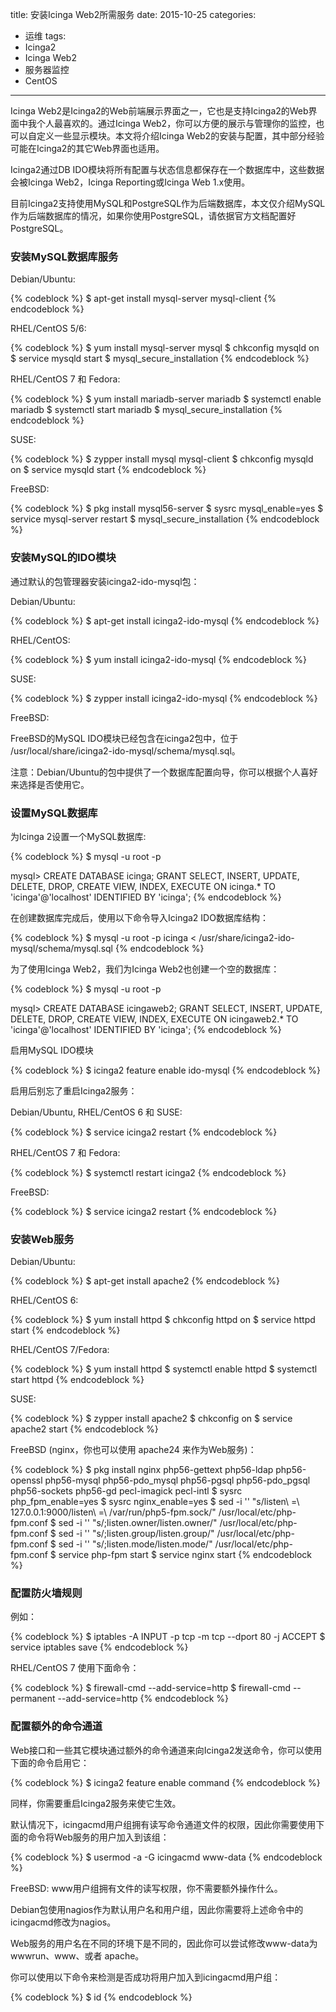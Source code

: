 title: 安装Icinga Web2所需服务
date: 2015-10-25
categories: 
- 运维
tags: 
- Icinga2
- Icinga Web2
- 服务器监控
- CentOS

---

Icinga Web2是Icinga2的Web前端展示界面之一，它也是支持Icinga2的Web界面中我个人最喜欢的。通过Icinga Web2，你可以方便的展示与管理你的监控，也可以自定义一些显示模块。本文将介绍Icinga Web2的安装与配置，其中部分经验可能在Icinga2的其它Web界面也适用。

<!--more-->

Icinga2通过DB IDO模块将所有配置与状态信息都保存在一个数据库中，这些数据会被Icinga Web2，Icinga Reporting或Icinga Web 1.x使用。

目前Icinga2支持使用MySQL和PostgreSQL作为后端数据库，本文仅介绍MySQL作为后端数据库的情况，如果你使用PostgreSQL，请依据官方文档配置好PostgreSQL。

### 安装MySQL数据库服务 ###

Debian/Ubuntu:

{% codeblock %}
$ apt-get install mysql-server mysql-client
{% endcodeblock %}

RHEL/CentOS 5/6:

{% codeblock %}
$ yum install mysql-server mysql
$ chkconfig mysqld on
$ service mysqld start
$ mysql_secure_installation
{% endcodeblock %}

RHEL/CentOS 7 和 Fedora:

{% codeblock %}
$ yum install mariadb-server mariadb
$ systemctl enable mariadb
$ systemctl start mariadb
$ mysql_secure_installation
{% endcodeblock %}

SUSE:

{% codeblock %}
$ zypper install mysql mysql-client
$ chkconfig mysqld on
$ service mysqld start
{% endcodeblock %}

FreeBSD:

{% codeblock %}
$ pkg install mysql56-server
$ sysrc mysql_enable=yes
$ service mysql-server restart
$ mysql_secure_installation
{% endcodeblock %}

### 安装MySQL的IDO模块 ###

通过默认的包管理器安装icinga2-ido-mysql包：

Debian/Ubuntu:

{% codeblock %}
$ apt-get install icinga2-ido-mysql
{% endcodeblock %}

RHEL/CentOS:

{% codeblock %}
$ yum install icinga2-ido-mysql
{% endcodeblock %}

SUSE:

{% codeblock %}
$ zypper install icinga2-ido-mysql
{% endcodeblock %}

FreeBSD:

FreeBSD的MySQL IDO模块已经包含在icinga2包中，位于 /usr/local/share/icinga2-ido-mysql/schema/mysql.sql。

注意：Debian/Ubuntu的包中提供了一个数据库配置向导，你可以根据个人喜好来选择是否使用它。

### 设置MySQL数据库 ###

为Icinga 2设置一个MySQL数据库:

{% codeblock %}
$ mysql -u root -p

mysql>  CREATE DATABASE icinga;
        GRANT SELECT, INSERT, UPDATE, DELETE, DROP, CREATE VIEW, INDEX, EXECUTE ON icinga.* TO 'icinga'@'localhost' IDENTIFIED BY 'icinga';
{% endcodeblock %}

在创建数据库完成后，使用以下命令导入Icinga2 IDO数据库结构：

{% codeblock %}
$ mysql -u root -p icinga < /usr/share/icinga2-ido-mysql/schema/mysql.sql
{% endcodeblock %}

为了使用Icinga Web2，我们为Icinga Web2也创建一个空的数据库：

{% codeblock %}
$ mysql -u root -p

mysql>  CREATE DATABASE icingaweb2;
        GRANT SELECT, INSERT, UPDATE, DELETE, DROP, CREATE VIEW, INDEX, EXECUTE ON icingaweb2.* TO 'icinga'@'localhost' IDENTIFIED BY 'icinga';
{% endcodeblock %}

启用MySQL IDO模块

{% codeblock %}
$ icinga2 feature enable ido-mysql
{% endcodeblock %}

启用后别忘了重启Icinga2服务：

Debian/Ubuntu, RHEL/CentOS 6 和 SUSE:

{% codeblock %}
$ service icinga2 restart
{% endcodeblock %}

RHEL/CentOS 7 和 Fedora:

{% codeblock %}
$ systemctl restart icinga2
{% endcodeblock %}

FreeBSD:

{% codeblock %}
$ service icinga2 restart
{% endcodeblock %}

### 安装Web服务 ###

Debian/Ubuntu:

{% codeblock %}
$ apt-get install apache2
{% endcodeblock %}

RHEL/CentOS 6:

{% codeblock %}
$ yum install httpd
$ chkconfig httpd on
$ service httpd start
{% endcodeblock %}

RHEL/CentOS 7/Fedora:

{% codeblock %}
$ yum install httpd
$ systemctl enable httpd
$ systemctl start httpd
{% endcodeblock %}

SUSE:

{% codeblock %}
$ zypper install apache2
$ chkconfig on
$ service apache2 start
{% endcodeblock %}

FreeBSD (nginx，你也可以使用 apache24 来作为Web服务)：

{% codeblock %}
$ pkg install nginx php56-gettext php56-ldap php56-openssl php56-mysql php56-pdo_mysql php56-pgsql php56-pdo_pgsql php56-sockets php56-gd pecl-imagick pecl-intl
$ sysrc php_fpm_enable=yes
$ sysrc nginx_enable=yes
$ sed -i '' "s/listen\ =\ 127.0.0.1:9000/listen\ =\ \/var\/run\/php5-fpm.sock/" /usr/local/etc/php-fpm.conf
$ sed -i '' "s/;listen.owner/listen.owner/" /usr/local/etc/php-fpm.conf
$ sed -i '' "s/;listen.group/listen.group/" /usr/local/etc/php-fpm.conf
$ sed -i '' "s/;listen.mode/listen.mode/" /usr/local/etc/php-fpm.conf
$ service php-fpm start
$ service nginx start
{% endcodeblock %}

### 配置防火墙规则 ###

例如：

{% codeblock %}
$ iptables -A INPUT -p tcp -m tcp --dport 80 -j ACCEPT
$ service iptables save
{% endcodeblock %}

RHEL/CentOS 7 使用下面命令：

{% codeblock %}
$ firewall-cmd --add-service=http
$ firewall-cmd --permanent --add-service=http
{% endcodeblock %}

### 配置额外的命令通道 ###

Web接口和一些其它模块通过额外的命令通道来向Icinga2发送命令，你可以使用下面的命令启用它： 

{% codeblock %}
$ icinga2 feature enable command
{% endcodeblock %}

同样，你需要重启Icinga2服务来使它生效。

默认情况下，icingacmd用户组拥有读写命令通道文件的权限，因此你需要使用下面的命令将Web服务的用户加入到该组：

{% codeblock %}
$ usermod -a -G icingacmd www-data
{% endcodeblock %}

FreeBSD: www用户组拥有文件的读写权限，你不需要额外操作什么。

Debian包使用nagios作为默认用户名和用户组，因此你需要将上述命令中的icingacmd修改为nagios。

Web服务的用户名在不同的环境下是不同的，因此你可以尝试修改www-data为wwwrun、www、或者 apache。

你可以使用以下命令来检测是否成功将用户加入到icingacmd用户组：

{% codeblock %}
$ id <your-webserver-user>
{% endcodeblock %}

